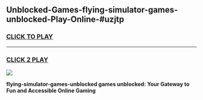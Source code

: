 
## Unblocked-Games-flying-simulator-games-unblocked-Play-Online-#uzjtp
<h3>
<a href="https://premium.freeplayer.one?title=flying-simulator-games-unblocked&ref=27F">CLICK TO PLAY</a></h3>
<hr>

<h3>
<a href="https://premium.freeplayer.one?title=flying-simulator-games-unblocked&ref=27F">CLICK 2 PLAY</a>
  
</h3>

<a href="https://premium.freeplayer.one?title=flying-simulator-games-unblocked&ref=27F"><img src="https://clearcache.store/games.png"></a>


**flying-simulator-games-unblocked games unblocked: Your Gateway to Fun and Accessible Online Gaming**
